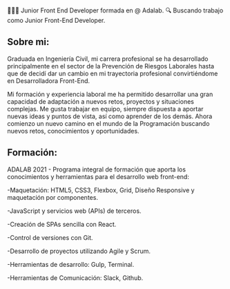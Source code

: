👩🏻‍💻 Junior Front End Developer formada en @ Adalab.
🔍 Buscando trabajo como Junior Front-End Developer.

## Sobre mi:

Graduada en Ingeniería Civil, mi carrera profesional se ha desarrollado principalmente en el sector de la Prevención de Riesgos Laborales hasta que de decidí dar un cambio en mi trayectoria profesional convirtiéndome en Desarrolladora Front-End.

Mi formación y experiencia laboral me ha permitido desarrollar una gran capacidad de adaptación a nuevos retos, proyectos y situaciones complejas. Me gusta trabajar en equipo, siempre dispuesta a aportar nuevas ideas y puntos de vista, así como aprender de los demás. Ahora comienzo un nuevo camino en el mundo de la Programación buscando nuevos retos,  conocimientos y oportunidades.


## Formación:

ADALAB 2021 - Programa integral de formación que aporta los conocimientos y herramientas para el desarrollo web front-end:

-Maquetación: HTML5, CSS3, Flexbox, Grid, Diseño Responsive y maquetación por componentes.

-JavaScript y servicios web (APIs) de terceros.

-Creación de SPAs sencilla con React.

-Control de versiones con Git.

-Desarrollo de proyectos utilizando Agile y Scrum.

-Herramientas de desarrollo: Gulp, Terminal.

-Herramientas de Comunicación: Slack, Github.

